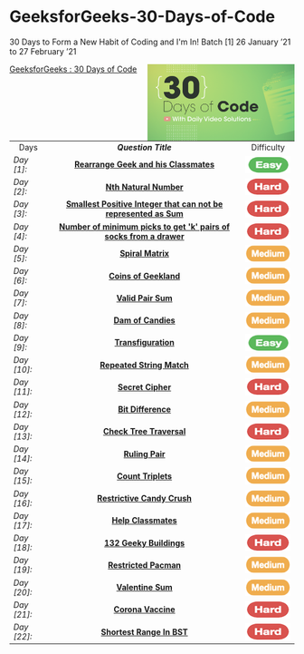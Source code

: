 # GeeksforGeeks-30-Days-of-Code
30 Days to Form a New Habit of Coding and I'm In! Batch [1] 26 January ’21 to 27 February ’21

<img align="right" src="https://github.com/guru-shreyansh/GeeksforGeeks-30-Days-of-Code/blob/main/!DOC!/30-Days-of-Code-By-GeeksforGeeks.png" alt="30DaysOfCodeWithGFG" height="135" width="260">

[GeeksforGeeks : 30 Days of Code](https://practice.geeksforgeeks.org/batch/30-days-of-code-1)
<br>
<!--
Day1:  <a href="https://github.com/guru-shreyansh/GeeksforGeeks-30-Days-of-Code/tree/main/Day%3C01%3E" target="_blank"><b>Rearrange Geek and his Classmates</b></a><img src="https://github.com/guru-shreyansh/GeeksforGeeks-30-Days-of-Code/blob/main/!DOC!/1.png" alt="Day [1]" height="45" width="90">
* **Day [1]** : [**Rearrange Geek and his Classmates**](https://github.com/guru-shreyansh/GeeksforGeeks-30-Days-of-Code/tree/main/Day%3C01%3E) <img src="https://github.com/guru-shreyansh/GeeksforGeeks-30-Days-of-Code/blob/main/!DOC!/isEasy.png" alt="Day [1]" height="25" width="75">
-->

<table align="center">

   <tr><td align="center">  Days  </td> <td align="center"><em><b>     Question Title    </td> <td align="center">  Difficulty  </td></tr>
    <tr><td><em>Day [1]: </td><td align="center"><a href="https://github.com/guru-shreyansh/GeeksforGeeks-30-Days-of-Code/tree/main/Day%3C01%3E" target="_blank">
    <b>Rearrange Geek and his Classmates</b>    </a></td> <td align="center"><img src="https://github.com/guru-shreyansh/GeeksforGeeks-30-Days-of-Code/blob/main/!DOC!/isEasy.png"        alt="Day [1]" height="30" width="90" align="center"></td></tr>
    <tr><td><em>Day [2]: </td><td align="center"><a href="https://github.com/guru-shreyansh/GeeksforGeeks-30-Days-of-Code/tree/main/Day%3C02%3E" target="_blank">
    <b>Nth Natural Number</b>    </a></td> <td align="center"><img src="https://github.com/guru-shreyansh/GeeksforGeeks-30-Days-of-Code/blob/main/!DOC!/isHard.png"                        alt="Day [2]" height="30" width="90" align="center"></td></tr>
    <tr><td><em>Day [3]: </td><td align="center"><a href="https://github.com/guru-shreyansh/GeeksforGeeks-30-Days-of-Code/tree/main/Day%3C03%3E" target="_blank">
    <b>Smallest Positive Integer that can not be represented as Sum</b>    </a></td> <td align="center">
       <img src="https://github.com/guru-shreyansh/GeeksforGeeks-30-Days-of-Code/blob/main/!DOC!/isHard.png" alt="Day [3]" height="30" width="90" align="center"></td></tr>
    <tr><td><em>Day [4]: </td><td align="center"><a href="https://github.com/guru-shreyansh/GeeksforGeeks-30-Days-of-Code/tree/main/Day%3C04%3E" target="_blank">
    <b>Number of minimum picks to get 'k' pairs of socks from a drawer</b>    </a></td> <td align="center">
       <img src="https://github.com/guru-shreyansh/GeeksforGeeks-30-Days-of-Code/blob/main/!DOC!/isHard.png" alt="Day [4]" height="30" width="90" align="center"></td></tr>
    <tr><td><em>Day [5]: </td><td align="center"><a href="https://github.com/guru-shreyansh/GeeksforGeeks-30-Days-of-Code/tree/main/Day%3C05%3E" target="_blank">
    <b>Spiral Matrix</b>    </a></td> <td align="center">
       <img src="https://github.com/guru-shreyansh/GeeksforGeeks-30-Days-of-Code/blob/main/!DOC!/isMedium.png" alt="Day [5]" height="30" width="90" align="center"></td></tr>
    <tr><td><em>Day [6]: </td><td align="center"><a href="https://github.com/guru-shreyansh/GeeksforGeeks-30-Days-of-Code/tree/main/Day%3C06%3E" target="_blank">
    <b>Coins of Geekland</b>    </a></td> <td align="center">
       <img src="https://github.com/guru-shreyansh/GeeksforGeeks-30-Days-of-Code/blob/main/!DOC!/isMedium.png" alt="Day [6]" height="30" width="90" align="center"></td></tr>
    <tr><td><em>Day [7]: </td><td align="center"><a href="https://github.com/guru-shreyansh/GeeksforGeeks-30-Days-of-Code/tree/main/Day%3C07%3E" target="_blank">
    <b>Valid Pair Sum</b>    </a></td> <td align="center">
       <img src="https://github.com/guru-shreyansh/GeeksforGeeks-30-Days-of-Code/blob/main/!DOC!/isMedium.png" alt="Day [7]" height="30" width="90" align="center"></td></tr>
    <tr><td><em>Day [8]: </td><td align="center"><a href="https://github.com/guru-shreyansh/GeeksforGeeks-30-Days-of-Code/tree/main/Day%3C08%3E" target="_blank">
    <b>Dam of Candies</b>    </a></td> <td align="center">
       <img src="https://github.com/guru-shreyansh/GeeksforGeeks-30-Days-of-Code/blob/main/!DOC!/isMedium.png" alt="Day [8]" height="30" width="90" align="center"></td></tr>
    <tr><td><em>Day [9]: </td><td align="center"><a href="https://github.com/guru-shreyansh/GeeksforGeeks-30-Days-of-Code/tree/main/Day%3C09%3E" target="_blank">
    <b>Transfiguration</b>    </a></td> <td align="center">
       <img src="https://github.com/guru-shreyansh/GeeksforGeeks-30-Days-of-Code/blob/main/!DOC!/isEasy.png" alt="Day [9]" height="30" width="90" align="center"></td></tr>
    <tr><td><em>Day [10]: </td><td align="center"><a href="https://github.com/guru-shreyansh/GeeksforGeeks-30-Days-of-Code/tree/main/Day%3C10%3E" target="_blank">
    <b>Repeated String Match</b>    </a></td> <td align="center">
       <img src="https://github.com/guru-shreyansh/GeeksforGeeks-30-Days-of-Code/blob/main/!DOC!/isMedium.png" alt="Day [10]" height="30" width="90" align="center"></td></tr>
    <tr><td><em>Day [11]: </td><td align="center"><a href="https://github.com/guru-shreyansh/GeeksforGeeks-30-Days-of-Code/tree/main/Day%3C11%3E" target="_blank">
    <b>Secret Cipher</b>    </a></td> <td align="center">
       <img src="https://github.com/guru-shreyansh/GeeksforGeeks-30-Days-of-Code/blob/main/!DOC!/isHard.png" alt="Day [11]" height="30" width="90" align="center"></td></tr>
    <tr><td><em>Day [12]: </td><td align="center"><a href="https://github.com/guru-shreyansh/GeeksforGeeks-30-Days-of-Code/tree/main/Day%3C12%3E" target="_blank">
    <b>Bit Difference</b>    </a></td> <td align="center">
       <img src="https://github.com/guru-shreyansh/GeeksforGeeks-30-Days-of-Code/blob/main/!DOC!/isMedium.png" alt="Day [12]" height="30" width="90" align="center"></td></tr>
    <tr><td><em>Day [13]: </td><td align="center"><a href="https://github.com/guru-shreyansh/GeeksforGeeks-30-Days-of-Code/tree/main/Day%3C13%3E" target="_blank">
    <b>Check Tree Traversal</b>    </a></td> <td align="center">
       <img src="https://github.com/guru-shreyansh/GeeksforGeeks-30-Days-of-Code/blob/main/!DOC!/isHard.png" alt="Day [13]" height="30" width="90" align="center"></td></tr>
    <tr><td><em>Day [14]: </td><td align="center"><a href="https://github.com/guru-shreyansh/GeeksforGeeks-30-Days-of-Code/tree/main/Day%3C14%3E" target="_blank">
    <b>Ruling Pair</b>    </a></td> <td align="center">
       <img src="https://github.com/guru-shreyansh/GeeksforGeeks-30-Days-of-Code/blob/main/!DOC!/isMedium.png" alt="Day [14]" height="30" width="90" align="center"></td></tr>
    <tr><td><em>Day [15]: </td><td align="center"><a href="https://github.com/guru-shreyansh/GeeksforGeeks-30-Days-of-Code/tree/main/Day%3C15%3E" target="_blank">
    <b>Count Triplets</b>    </a></td> <td align="center">
       <img src="https://github.com/guru-shreyansh/GeeksforGeeks-30-Days-of-Code/blob/main/!DOC!/isMedium.png" alt="Day [15]" height="30" width="90" align="center"></td></tr>
    <tr><td><em>Day [16]: </td><td align="center"><a href="https://github.com/guru-shreyansh/GeeksforGeeks-30-Days-of-Code/tree/main/Day%3C16%3E" target="_blank">
    <b>Restrictive Candy Crush</b>    </a></td> <td align="center">
       <img src="https://github.com/guru-shreyansh/GeeksforGeeks-30-Days-of-Code/blob/main/!DOC!/isMedium.png" alt="Day [16]" height="30" width="90" align="center"></td></tr>
    <tr><td><em>Day [17]: </td><td align="center"><a href="https://github.com/guru-shreyansh/GeeksforGeeks-30-Days-of-Code/tree/main/Day%3C17%3E" target="_blank">
    <b>Help Classmates</b>    </a></td> <td align="center">
       <img src="https://github.com/guru-shreyansh/GeeksforGeeks-30-Days-of-Code/blob/main/!DOC!/isMedium.png" alt="Day [17]" height="30" width="90" align="center"></td></tr>
    <tr><td><em>Day [18]: </td><td align="center"><a href="https://github.com/guru-shreyansh/GeeksforGeeks-30-Days-of-Code/tree/main/Day%3C18%3E" target="_blank">
    <b>132 Geeky Buildings</b>    </a></td> <td align="center">
       <img src="https://github.com/guru-shreyansh/GeeksforGeeks-30-Days-of-Code/blob/main/!DOC!/isHard.png" alt="Day [18]" height="30" width="90" align="center"></td></tr>
    <tr><td><em>Day [19]: </td><td align="center"><a href="https://github.com/guru-shreyansh/GeeksforGeeks-30-Days-of-Code/tree/main/Day%3C19%3E" target="_blank">
    <b>Restricted Pacman</b>    </a></td> <td align="center">
       <img src="https://github.com/guru-shreyansh/GeeksforGeeks-30-Days-of-Code/blob/main/!DOC!/isMedium.png" alt="Day [19]" height="30" width="90" align="center"></td></tr>
    <tr><td><em>Day [20]: </td><td align="center"><a href="https://github.com/guru-shreyansh/GeeksforGeeks-30-Days-of-Code/tree/main/Day%3C20%3E" target="_blank">
    <b>Valentine Sum</b>    </a></td> <td align="center">
       <img src="https://github.com/guru-shreyansh/GeeksforGeeks-30-Days-of-Code/blob/main/!DOC!/isMedium.png" alt="Day [20]" height="30" width="90" align="center"></td></tr>
    <tr><td><em>Day [21]: </td><td align="center"><a href="https://github.com/guru-shreyansh/GeeksforGeeks-30-Days-of-Code/tree/main/Day%3C21%3E" target="_blank">
    <b>Corona Vaccine</b>    </a></td> <td align="center">
       <img src="https://github.com/guru-shreyansh/GeeksforGeeks-30-Days-of-Code/blob/main/!DOC!/isHard.png" alt="Day [21]" height="30" width="90" align="center"></td></tr>
    <tr><td><em>Day [22]: </td><td align="center"><a href="https://github.com/guru-shreyansh/GeeksforGeeks-30-Days-of-Code/tree/main/Day%3C22%3E" target="_blank">
    <b>Shortest Range In BST</b>    </a></td> <td align="center">
       <img src="https://github.com/guru-shreyansh/GeeksforGeeks-30-Days-of-Code/blob/main/!DOC!/isHard.png" alt="Day [22]" height="30" width="90" align="center"></td></tr>
    
</table>
